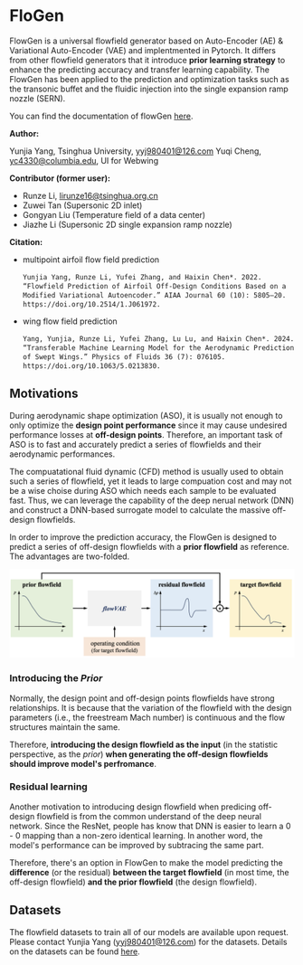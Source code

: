 
# FloGen

FlowGen is a universal flowfield generator based on Auto-Encoder (AE) & Variational Auto-Encoder (VAE) and implentmented in Pytorch. It differs from other flowfield generators that it introduce **prior learning strategy** to enhance the predicting accuracy and transfer learning capability. The FlowGen has been applied to the prediction and optimization tasks such as the transonic buffet and the fluidic injection into the single expansion ramp nozzle (SERN).

You can find the documentation of flowGen [here](https://flogen.readthedocs.io/en/latest/).

**Author:** 

Yunjia Yang, Tsinghua University, yyj980401@126.com
Yuqi Cheng, yc4330@columbia.edu, UI for Webwing

**Contributor (former user):** 

- Runze Li, lirunze16@tsinghua.org.cn
- Zuwei Tan (Supersonic 2D inlet)
- Gongyan Liu (Temperature field of a data center)
- Jiazhe Li (Supersonic 2D single expansion ramp nozzle)

**Citation:**

- multipoint airfoil flow field prediction
    ```
    Yunjia Yang, Runze Li, Yufei Zhang, and Haixin Chen*. 2022. “Flowfield Prediction of Airfoil Off-Design Conditions Based on a Modified Variational Autoencoder.” AIAA Journal 60 (10): 5805–20. https://doi.org/10.2514/1.J061972.
    ```

- wing flow field prediction
    ```
    Yang, Yunjia, Runze Li, Yufei Zhang, Lu Lu, and Haixin Chen*. 2024. “Transferable Machine Learning Model for the Aerodynamic Prediction of Swept Wings.” Physics of Fluids 36 (7): 076105. https://doi.org/10.1063/5.0213830.
    ```

## Motivations

During aerodynamic shape optimization (ASO), it is usually not enough to only optimize the **design point performance** since it may cause undesired performance losses at **off-design points**. Therefore, an important task of ASO is to fast and accurately predict a series of flowfields and their aerodynamic performances. 

The compuatational fluid dynamic (CFD) method is usually used to obtain such a series of flowfield, yet it leads to large compuation cost and may not be a wise choise during ASO which needs each sample to be evaluated fast. Thus, we can leverage the capability of the deep nerual network (DNN) and construct a DNN-based surrogate model to calculate the massive off-design flowfields.

In order to improve the prediction accuracy, the FlowGen is designed to predict a series of off-design flowfields with a **prior flowfield** as reference. The advantages are two-folded.

![](docs/source/_static/images/flowgen1.png "Predicting a series of off-design flowfield with the prior flowfield")

### Introducing the *Prior*

Normally, the design point and off-design points flowfields have strong relationships. It is because that the variation of the flowfield with the design parameters (i.e., the freestream Mach number) is continuous and the flow structures maintain the same. 

Therefore, **introducing the design flowfield as the input** (in the statistic perspective, as the *prior*) **when generating the off-design flowfields should improve model's perfromance**.

### Residual learning

Another motivation to introducing design flowfield when predicing off-design flowfield is from the common understand of the deep neural network. Since the ResNet, people has know that DNN is easier to learn a 0 - 0 mapping than a non-zero identical learning. In another word, the model's performance can be improved by subtracing the same part. 

Therefore, there's an option in FlowGen to make the model predicting the **difference** (or the residual) **between the target flowfield** (in most time, the off-design flowfield) **and the prior flowfield** (the design flowfield). 

## Datasets

The flowfield datasets to train all of our models are available upon request. Please contact Yunjia Yang (yyj980401@126.com) for the datasets. Details on the datasets can be found [here](https://flogen.readthedocs.io/en/latest/).

